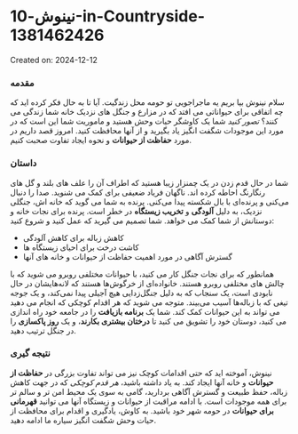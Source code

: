 # نینوش-10-in-Countryside-1381462426

Created on: 2024-12-12

### مقدمه
سلام نینوش بیا بریم یه ماجراجویی تو حومه محل زندگیت. آیا تا به حال فکر کرده اید که چه اتفاقی برای حیواناتی می افتد که در مزارع و جنگل های نزدیک خانه شما زندگی می کنند؟ *تصور کنید* شما یک کاوشگر حیات وحش هستید و ماموریت شما این است که در مورد این موجودات شگفت انگیز یاد بگیرید و از آنها محافظت کنید. امروز قصد داریم در مورد **حفاظت از حیوانات** و نحوه ایجاد تفاوت صحبت کنیم.

### داستان
شما در حال قدم زدن در یک چمنزار زیبا هستید که اطراف آن را علف های بلند و گل های رنگارنگ احاطه کرده اند. ناگهان فریاد ضعیفی برای کمک می شنوید. صدا را دنبال می‌کنی و پرنده‌ای با بال شکسته پیدا می‌کنی. پرنده به شما می گوید که خانه اش، جنگلی نزدیک، به دلیل **آلودگی** و **تخریب زیستگاه** در خطر است. پرنده برای نجات خانه و دوستانش از شما کمک می خواهد. شما تصمیم می گیرید که عمل کنید و شروع کنید:
- کاهش زباله برای کاهش آلودگی
- کاشت درخت برای احیای زیستگاه ها
- گسترش آگاهی در مورد اهمیت حفاظت از حیوانات و خانه های آنها

همانطور که برای نجات جنگل کار می کنید، با حیوانات مختلفی روبرو می شوید که با چالش های مختلفی روبرو هستند. خانواده‌ای از خرگوش‌ها هستند که لانه‌هایشان در حال نابودی است، یک سنجاب که به دلیل جنگل‌زدایی هیچ آجیلی پیدا نمی‌کند، و یک جوجه تیغی که با زباله‌ها آسیب می‌بیند. متوجه می شوید که هر اقدام کوچکی که انجام می دهید می تواند به این حیوانات کمک کند. شما یک **برنامه بازیافت** را در جامعه خود راه اندازی می کنید، دوستان خود را تشویق می کنید تا **درختان بیشتری بکارند**، و یک **روز پاکسازی** را در جنگل ترتیب دهید. 

### نتیجه گیری
نینوش، آموخته اید که حتی اقدامات کوچک نیز می تواند تفاوت بزرگی در **حفاظت از حیوانات** و خانه آنها ایجاد کند. به یاد داشته باشید، *هر قدم کوچکی* که در جهت کاهش زباله، حفظ طبیعت و گسترش آگاهی بردارید، گامی به سوی یک محیط امن تر و سالم تر برای همه موجودات است. با ادامه مراقبت از حیوانات و زیستگاه آنها می توانید **قهرمانی برای حیوانات** در حومه شهر خود باشید. به کاوش، یادگیری و اقدام برای محافظت از حیات وحش شگفت انگیز سیاره ما ادامه دهید.